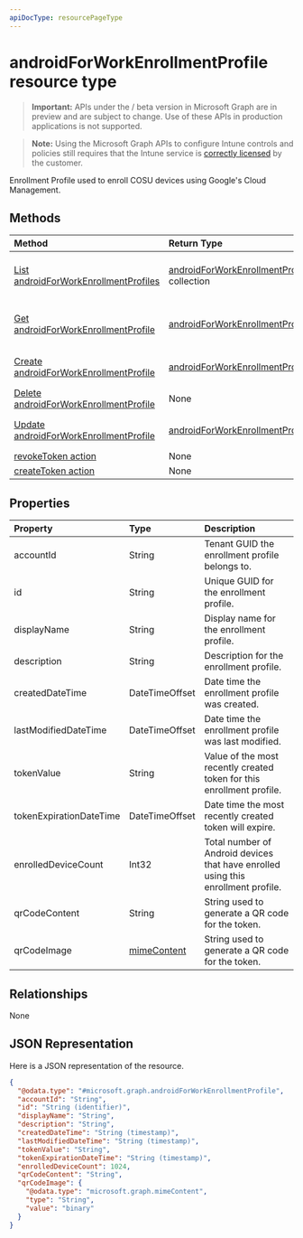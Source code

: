 ```yaml
---
apiDocType: resourcePageType
---
```

# androidForWorkEnrollmentProfile resource type

> **Important:** APIs under the / beta version in Microsoft Graph are in preview and are subject to change. Use of these APIs in production applications is not supported.

> **Note:** Using the Microsoft Graph APIs to configure Intune controls and policies still requires that the Intune service is [correctly licensed](https://go.microsoft.com/fwlink/?linkid=839381) by the customer.

Enrollment Profile used to enroll COSU devices using Google's Cloud Management.
## Methods
|Method|Return Type|Description|
|:---|:---|:---|
|[List androidForWorkEnrollmentProfiles](../api/intune_androidforwork_androidforworkenrollmentprofile_list.md)|[androidForWorkEnrollmentProfile](../resources/intune_androidforwork_androidforworkenrollmentprofile.md) collection|List properties and relationships of the [androidForWorkEnrollmentProfile](../resources/intune_androidforwork_androidforworkenrollmentprofile.md) objects.|
|[Get androidForWorkEnrollmentProfile](../api/intune_androidforwork_androidforworkenrollmentprofile_get.md)|[androidForWorkEnrollmentProfile](../resources/intune_androidforwork_androidforworkenrollmentprofile.md)|Read properties and relationships of the [androidForWorkEnrollmentProfile](../resources/intune_androidforwork_androidforworkenrollmentprofile.md) object.|
|[Create androidForWorkEnrollmentProfile](../api/intune_androidforwork_androidforworkenrollmentprofile_create.md)|[androidForWorkEnrollmentProfile](../resources/intune_androidforwork_androidforworkenrollmentprofile.md)|Create a new [androidForWorkEnrollmentProfile](../resources/intune_androidforwork_androidforworkenrollmentprofile.md) object.|
|[Delete androidForWorkEnrollmentProfile](../api/intune_androidforwork_androidforworkenrollmentprofile_delete.md)|None|Deletes a [androidForWorkEnrollmentProfile](../resources/intune_androidforwork_androidforworkenrollmentprofile.md).|
|[Update androidForWorkEnrollmentProfile](../api/intune_androidforwork_androidforworkenrollmentprofile_update.md)|[androidForWorkEnrollmentProfile](../resources/intune_androidforwork_androidforworkenrollmentprofile.md)|Update the properties of a [androidForWorkEnrollmentProfile](../resources/intune_androidforwork_androidforworkenrollmentprofile.md) object.|
|[revokeToken action](../api/intune_androidforwork_androidforworkenrollmentprofile_revoketoken.md)|None|Not yet documented|
|[createToken action](../api/intune_androidforwork_androidforworkenrollmentprofile_createtoken.md)|None|Not yet documented|

## Properties
|Property|Type|Description|
|:---|:---|:---|
|accountId|String|Tenant GUID the enrollment profile belongs to.|
|id|String|Unique GUID for the enrollment profile.|
|displayName|String|Display name for the enrollment profile.|
|description|String|Description for the enrollment profile.|
|createdDateTime|DateTimeOffset|Date time the enrollment profile was created.|
|lastModifiedDateTime|DateTimeOffset|Date time the enrollment profile was last modified.|
|tokenValue|String|Value of the most recently created token for this enrollment profile.|
|tokenExpirationDateTime|DateTimeOffset|Date time the most recently created token will expire.|
|enrolledDeviceCount|Int32|Total number of Android devices that have enrolled using this enrollment profile.|
|qrCodeContent|String|String used to generate a QR code for the token.|
|qrCodeImage|[mimeContent](../resources/intune_shared_mimecontent.md)|String used to generate a QR code for the token.|

## Relationships
None
## JSON Representation
Here is a JSON representation of the resource.
<!-- {
  "blockType": "resource",
  "keyProperty": "id",
  "@odata.type": "microsoft.graph.androidForWorkEnrollmentProfile"
}
-->
``` json
{
  "@odata.type": "#microsoft.graph.androidForWorkEnrollmentProfile",
  "accountId": "String",
  "id": "String (identifier)",
  "displayName": "String",
  "description": "String",
  "createdDateTime": "String (timestamp)",
  "lastModifiedDateTime": "String (timestamp)",
  "tokenValue": "String",
  "tokenExpirationDateTime": "String (timestamp)",
  "enrolledDeviceCount": 1024,
  "qrCodeContent": "String",
  "qrCodeImage": {
    "@odata.type": "microsoft.graph.mimeContent",
    "type": "String",
    "value": "binary"
  }
}
```





